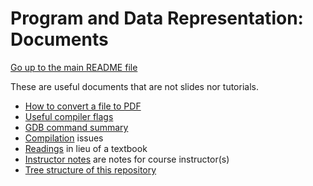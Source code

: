 Program and Data Representation: Documents
==========================================

[Go up to the main README file](../README.html)

These are useful documents that are not slides nor tutorials.

- [How to convert a file to PDF](convert_to_pdf.html)
- [Useful compiler flags](compiler_flags.html)
- [GDB command summary](gdb_summary.html)
- [Compilation](compilation.html) issues
- [Readings](readings.html) in lieu of a textbook
- [Instructor notes](instructor.html) are notes for course instructor(s)
- [Tree structure of this repository](tree.html)
